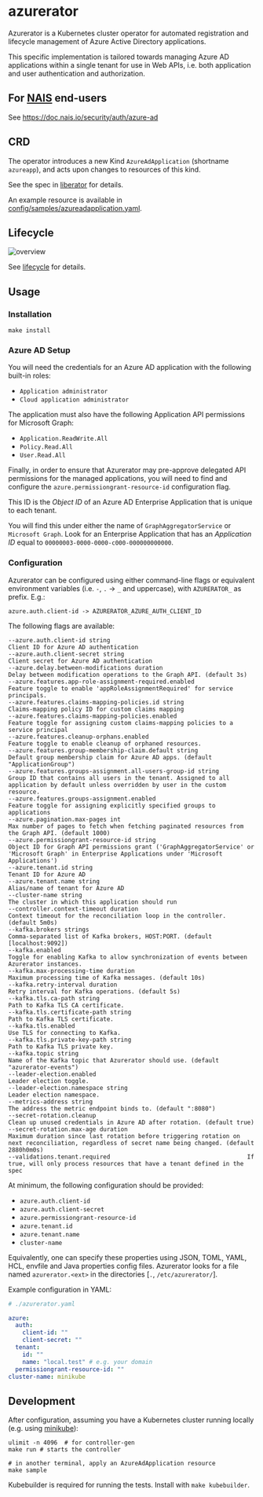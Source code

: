 # azurerator

Azurerator is a Kubernetes cluster operator for automated registration and lifecycle management of Azure Active
Directory applications.

This specific implementation is tailored towards managing Azure AD applications within a single tenant for use in Web
APIs, i.e. both application and user authentication and authorization.

## For [NAIS](https://nais.io) end-users

See <https://doc.nais.io/security/auth/azure-ad>

## CRD

The operator introduces a new Kind `AzureAdApplication` (shortname `azureapp`), and acts upon changes to resources of
this kind.

See the spec
in [liberator](https://github.com/nais/liberator/blob/main/config/crd/bases/nais.io_azureadapplications.yaml) for
details.

An example resource is available in [config/samples/azureadapplication.yaml](./config/samples/azureadapplication.yaml).

## Lifecycle

![overview][overview]

See [lifecycle](./docs/lifecycle.md) for details.

[overview]: ./docs/sequence.svg "Sequence diagram"

## Usage

### Installation

```shell script
make install
```

### Azure AD Setup

You will need the credentials for an Azure AD application with the following built-in roles:

- `Application administrator`
- `Cloud application administrator`

The application must also have the following Application API permissions for Microsoft Graph:

- `Application.ReadWrite.All`
- `Policy.Read.All`
- `User.Read.All`

Finally, in order to ensure that Azurerator may pre-approve delegated API permissions for the managed applications,
you will need to find and configure the `azure.permissiongrant-resource-id` configuration flag.

This ID is the _Object ID_ of an Azure AD Enterprise Application that is unique to each tenant. 

You will find this under either the name of `GraphAggregatorService` or `Microsoft Graph`.
Look for an Enterprise Application that has an _Application ID_ equal to `00000003-0000-0000-c000-000000000000`.

### Configuration

Azurerator can be configured using either command-line flags or equivalent environment variables (i.e. `-`, `.` -> `_`
and uppercase), with `AZURERATOR_` as prefix. E.g.:

```text
azure.auth.client-id -> AZURERATOR_AZURE_AUTH_CLIENT_ID
```

The following flags are available:

```shell
--azure.auth.client-id string                                       Client ID for Azure AD authentication
--azure.auth.client-secret string                                   Client secret for Azure AD authentication
--azure.delay.between-modifications duration                        Delay between modification operations to the Graph API. (default 3s)
--azure.features.app-role-assignment-required.enabled               Feature toggle to enable 'appRoleAssignmentRequired' for service principals.
--azure.features.claims-mapping-policies.id string                  Claims-mapping policy ID for custom claims mapping
--azure.features.claims-mapping-policies.enabled                    Feature toggle for assigning custom claims-mapping policies to a service principal
--azure.features.cleanup-orphans.enabled                            Feature toggle to enable cleanup of orphaned resources.
--azure.features.group-membership-claim.default string              Default group membership claim for Azure AD apps. (default "ApplicationGroup")
--azure.features.groups-assignment.all-users-group-id string        Group ID that contains all users in the tenant. Assigned to all application by default unless overridden by user in the custom resource.
--azure.features.groups-assignment.enabled                          Feature toggle for assigning explicitly specified groups to applications
--azure.pagination.max-pages int                                    Max number of pages to fetch when fetching paginated resources from the Graph API. (default 1000)
--azure.permissiongrant-resource-id string                          Object ID for Graph API permissions grant ('GraphAggregatorService' or 'Microsoft Graph' in Enterprise Applications under 'Microsoft Applications')
--azure.tenant.id string                                            Tenant ID for Azure AD
--azure.tenant.name string                                          Alias/name of tenant for Azure AD
--cluster-name string                                               The cluster in which this application should run
--controller.context-timeout duration                               Context timeout for the reconciliation loop in the controller. (default 5m0s)
--kafka.brokers strings                                             Comma-separated list of Kafka brokers, HOST:PORT. (default [localhost:9092])
--kafka.enabled                                                     Toggle for enabling Kafka to allow synchronization of events between Azurerator instances.
--kafka.max-processing-time duration                                Maximum processing time of Kafka messages. (default 10s)
--kafka.retry-interval duration                                     Retry interval for Kafka operations. (default 5s)
--kafka.tls.ca-path string                                          Path to Kafka TLS CA certificate.
--kafka.tls.certificate-path string                                 Path to Kafka TLS certificate.
--kafka.tls.enabled                                                 Use TLS for connecting to Kafka.
--kafka.tls.private-key-path string                                 Path to Kafka TLS private key.
--kafka.topic string                                                Name of the Kafka topic that Azurerator should use. (default "azurerator-events")
--leader-election.enabled                                           Leader election toggle.
--leader-election.namespace string                                  Leader election namespace.
--metrics-address string                                            The address the metric endpoint binds to. (default ":8080")
--secret-rotation.cleanup                                           Clean up unused credentials in Azure AD after rotation. (default true)
--secret-rotation.max-age duration                                  Maximum duration since last rotation before triggering rotation on next reconciliation, regardless of secret name being changed. (default 2880h0m0s)
--validations.tenant.required                                       If true, will only process resources that have a tenant defined in the spec
```

At minimum, the following configuration should be provided:

- `azure.auth.client-id`
- `azure.auth.client-secret`
- `azure.permissiongrant-resource-id`
- `azure.tenant.id`
- `azure.tenant.name`
- `cluster-name`

Equivalently, one can specify these properties using JSON, TOML, YAML, HCL, envfile and Java properties config files.
Azurerator looks for a file named `azurerator.<ext>` in the directories [`.`, `/etc/azurerator/`].

Example configuration in YAML:

```yaml
# ./azurerator.yaml

azure:
  auth:
    client-id: ""
    client-secret: ""
  tenant:
    id: ""
    name: "local.test" # e.g. your domain
  permissiongrant-resource-id: ""
cluster-name: minikube
```

## Development

After configuration, assuming you have a Kubernetes cluster running locally (e.g.
using [minikube](https://github.com/kubernetes/minikube)):

```shell script
ulimit -n 4096  # for controller-gen
make run # starts the controller

# in another terminal, apply an AzureAdApplication resource
make sample
```

Kubebuilder is required for running the tests. Install with `make kubebuilder`.
